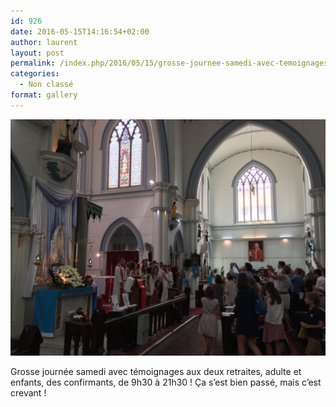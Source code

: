 ```yaml
---
id: 926
date: 2016-05-15T14:16:54+02:00
author: laurent
layout: post
permalink: /index.php/2016/05/15/grosse-journee-samedi-avec-temoignages-aux-deux/
categories:
  - Non classé
format: gallery
---
```

<img src="/images/2016/05/tumblr_o782c6fhEH1uuvt0bo1_1280.jpg" />

Grosse journée samedi avec témoignages aux deux retraites, adulte et enfants, des confirmants, de 9h30 à 21h30 ! Ça s&rsquo;est bien passé, mais c&rsquo;est crevant !